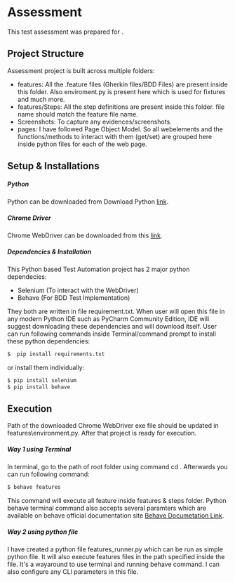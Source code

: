 # Assessment

This test assessment was prepared for . 

## Project Structure
Assessment project is built across multiple folders: 
- features: All the .feature files (Gherkin files/BDD Files) are present inside this folder. Also enviroment.py is present here which is used for fixtures and much more.
- features/Steps: All the step definitions are present inside this folder. file name should match the feature file name.
- Screenshots: To capture any evidences/screenshots.
- pages: I have followed Page Object Model. So all webelements and the functions/methods to interact with them (get/set) are grouped here inside python files for each of the web page. 

## Setup & Installations
##### Python
Python can be downloaded from Download Python [link](https://www.python.org/downloads/).

##### Chrome Driver
Chrome WebDriver can be downloaded from this [link](https://chromedriver.chromium.org/downloads).

##### Dependencies & Installation
This Python based Test Automation project has 2 major python dependecies:
- Selenium (To interact with the WebDriver)
- Behave (For BDD Test Implementation)

They both are written in file requirement.txt. When user will open this file in any modern Python IDE such as PyCharm Community Edition, IDE will suggest downloading these dependencies and will download itself.
User can run following commands inside Terminal/command prompt to install these python dependencies:
```sh
$  pip install requirements.txt 
```
or install them individually:
```sh
$ pip install selenium 
$ pip install behave
```

## Execution
Path of the downloaded Chrome WebDriver exe file should be updated in features\environment.py. After that project is ready for execution.
##### Way 1 using Terminal 
In terminal, go to the path of root folder using command cd <path>. Afterwards you can run following command:
```sh
$ behave features 
```
This command will execute all feature inside features & steps folder.
Python behave terminal command also accepts several paramters which are available on behave official documentation site [Behave Documetation Link](https://behave.readthedocs.io/en/latest/index.html). 

##### Way 2 using python file
I have created a python file features_runner.py which can be run as simple python file. It will also execute features files in the path specified inside the file. It's a wayaround to use terminal and running behave command. I can also configure any CLI parameters in this file.